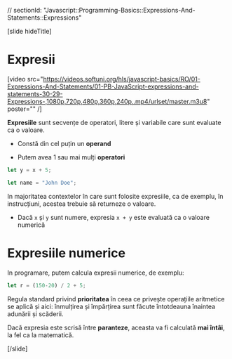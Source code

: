 // sectionId: "Javascript::Programming-Basics::Expressions-And-Statements::Expressions"

[slide hideTitle]
# Expresii

[video src="https://videos.softuni.org/hls/javascript-basics/RO/01-Expressions-And-Statements/01-PB-JavaScript-expressions-and-statements-30-29-Expressions-,1080p,720p,480p,360p,240p,.mp4/urlset/master.m3u8" poster="" /]

**Expresiile** sunt secvențe de operatori, litere și variabile care sunt evaluate ca o valoare. 

* Constă din cel puțin un **operand**

* Putem avea 1 sau mai mulți **operatori**

```js
let y = x + 5;
```
```js
let name = "John Doe";
```

In majoritatea contextelor în care sunt folosite expresiile, ca de exemplu, în instrucțiuni, acestea trebuie să returneze o valoare. 

* Dacă `x` și `y` sunt numere, expresia `x + y` este evaluată ca o valoare numerică

# Expresiile numerice 

In programare, putem calcula expresii numerice, de exemplu:

```js
let r = (150-20) / 2 + 5;
```

Regula standard privind **prioritatea** în ceea ce privește operațiile aritmetice se aplică și aici: înmulțirea și împărțirea sunt făcute întotdeauna înaintea adunării și scăderii. 

Dacă expresia este scrisă între **paranteze**, aceasta va fi calculată **mai întâi**, la fel ca la matematică.

[/slide]